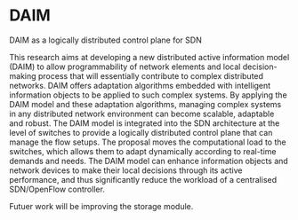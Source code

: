 # DAIM

DAIM as a logically distributed control plane for SDN

This research aims at developing a new distributed active information model (DAIM) to allow programmability of network elements and local decision-making process that will essentially contribute to complex distributed networks. 
DAIM offers adaptation algorithms embedded with intelligent information objects to be applied to such complex systems. 
By applying the DAIM model and these adaptation algorithms, managing complex systems in any distributed network environment can become scalable, adaptable and robust. 
The DAIM model is integrated into the SDN architecture at the level of switches to provide a logically distributed control plane that can manage the flow setups. 
The proposal moves the computational load to the switches, which allows them to adapt dynamically according to real-time demands and needs. 
The DAIM model can enhance information objects and network devices to make their local decisions through its active performance, and thus significantly reduce the workload of a centralised SDN/OpenFlow controller. 

Futuer work will be improving the storage module. 
